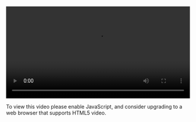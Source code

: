 <video controls="" style="width: 100%; display: block;"><source src="http://o86bpj665.bkt.clouddn.com/hand-in-hand-react/17-login-form.mp4" type="video/mp4"><p>To view this video please enable JavaScript, and consider upgrading to a web browser that supports HTML5 video.</p></video>
